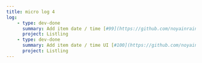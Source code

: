 ```yaml
---
title: micro log 4
log:
    - type: dev-done
      summary: Add item date / time [#99](https://github.com/noyainrain/listling/issues/99)
      project: Listling
    - type: dev-done
      summary: Add item date / time UI [#100](https://github.com/noyainrain/listling/issues/100)
      project: Listling
---
```

